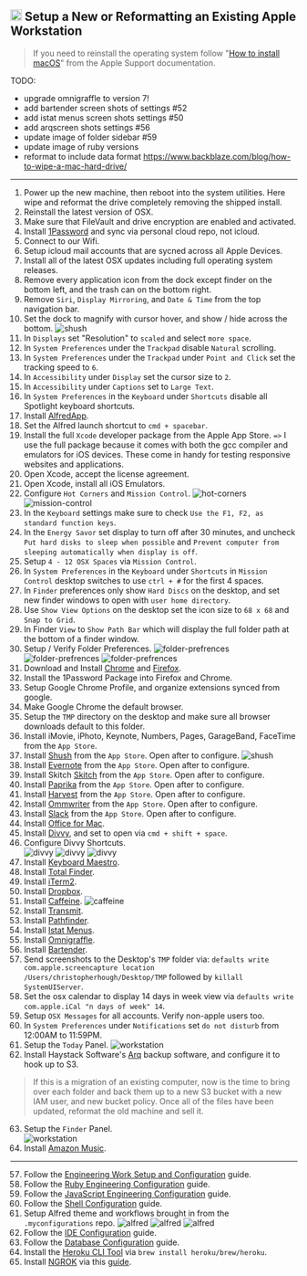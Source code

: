 ## <img src="https://cdn.rawgit.com/chrishough/my-public-data/master/my-configurations/installation.svg" height="20"> Setup a New or Reformatting an Existing Apple Workstation

> If you need to reinstall the operating system follow "[How to install macOS](https://support.apple.com/en-us/HT204904)" from the Apple Support documentation.



TODO: 
- upgrade omnigraffle to version 7!
- add bartender screen shots of settings #52
- add istat menus screen shots settings #50
- add arqscreen shots settings #56
- update image of folder sidebar #59
- update image of ruby versions
- reformat to include data format https://www.backblaze.com/blog/how-to-wipe-a-mac-hard-drive/

*****


1. Power up the new machine, then reboot into the system utilities. Here wipe and reformat the drive completely removing the shipped install. 
2. Reinstall the latest version of OSX. 
3. Make sure that FileVault and drive encryption are enabled and activated.
4. Install [1Password](https://1password.com/) and sync via personal cloud repo, not icloud.
5. Connect to our Wifi.
6. Setup icloud mail accounts that are sycned across all Apple Devices.
7. Install all of the latest OSX updates including full operating system releases.
8. Remove every application icon from the dock except finder on the bottom left, and the trash can on the bottom right.
9. Remove `Siri`, `Display Mirroring`, and `Date & Time` from the top navigation bar.
10. Set the dock to magnify with cursor hover, and show / hide across the bottom.
  ![shush](https://github.com/chrishough/my-public-data/raw/master/my-configurations/20181226/workstation/dock-1.png)
11. In `Displays` set "Resolution" to `scaled` and select `more space`.
12. In `System Preferences` under the `Trackpad` disable `Natural` scrolling.
13. In `System Preferences` under the `Trackpad` under `Point and Click` set the tracking speed to `6`.
14. In `Accessibility` under `Display` set the cursor size to `2`.
15. In `Accessibility` under `Captions` set to `Large Text`.
16. In `System Preferences` in the `Keyboard` under `Shortcuts` disable all Spotlight keyboard shortcuts.
17. Install [AlfredApp](https://www.alfredapp.com/).
18. Set the Alfred launch shortcut to `cmd + spacebar`.
19. Install the full `Xcode` developer package from the Apple App Store. `=>` I use the full package because it comes with both the gcc compiler and emulators for iOS devices. These come in handy for testing responsive websites and applications.
20. Open Xcode, accept the license agreement.
21. Open Xcode, install all iOS Emulators.
22. Configure `Hot Corners` and `Mission Control`.
  ![hot-corners](https://github.com/chrishough/my-public-data/raw/master/my-configurations/20181226/workstation/hot-corners.png)
  ![mission-control](https://github.com/chrishough/my-public-data/raw/master/my-configurations/20181226/workstation/mission-control.png)
23. In the `Keyboard` settings make sure to check `Use the F1, F2, as standard function keys`.
24. In the `Energy Savor` set display to turn off after 30 minutes, and uncheck `Put hard disks to sleep when possible` and `Prevent computer from sleeping automatically when display is off`.
25. Setup `4 - 12 OSX Spaces` via `Mission Control`.
26. In `System Preferences` in the `Keyboard` under `Shortcuts` in `Mission Control` desktop switches to use `ctrl + #` for the first 4 spaces.
27. In `Finder` preferences only show `Hard Discs` on the desktop, and set new finder windows to open with `user home directory`.
28. Use `Show View Options` on the desktop set the icon size to `68 x 68` and `Snap to Grid`.
29. In Finder `View` to `Show Path Bar` which will display the full folder path at the bottom of a finder window.
30. Setup / Verify Folder Preferences.
  ![folder-prefrences](https://github.com/chrishough/my-public-data/raw/master/my-configurations/20181226/workstation/folder-preferences-1.png)
  ![folder-prefrences](https://github.com/chrishough/my-public-data/raw/master/my-configurations/20181226/workstation/folder-preferences-2.png) 
  ![folder-prefrences](https://github.com/chrishough/my-public-data/raw/master/my-configurations/20181226/workstation/folder-preferences-3.png)
31. Download and Install [Chrome](https://www.google.com/chrome/browser/desktop/index.html) and [Firefox](https://www.mozilla.org/en-US/firefox/new/).
32. Install the 1Password Package into Firefox and Chrome.
33. Setup Google Chrome Profile, and organize extensions synced from google.
34. Make Google Chrome the default browser.
35. Setup the `TMP` directory on the desktop and make sure all browser downloads default to this folder.
36. Install iMovie, iPhoto, Keynote, Numbers, Pages, GarageBand, FaceTime from the `App Store`.
37. Install [Shush](http://mizage.com/shush/) from the `App Store`. Open after to configure. 
  ![shush](https://github.com/chrishough/my-public-data/raw/master/my-configurations/20181226/shush/shush-1.png)
38. Install [Evernote](https://evernote.com/) from the `App Store`. Open after to configure.
39. Install Skitch [Skitch](https://evernote.com/products/skitch) from the `App Store`. Open after to configure.
40. Install [Paprika](https://www.paprikaapp.com/) from the `App Store`. Open after to configure.
41. Install [Harvest](https://www.getharvest.com/) from the `App Store`. Open after to configure.
42. Install [Ommwriter](https://ommwriter.com/) from the `App Store`. Open after to configure.
43. Install [Slack](https://slack.com) from the `App Store`. Open after to configure.
44. Install [Office for Mac](https://www.microsoft.com/en-us/store/b/office).
45. Install [Divvy](http://mizage.com/divvy/), and set to open via `cmd + shift + space`.
46. Configure Divvy Shortcuts.  
  ![divvy](https://github.com/chrishough/my-public-data/raw/master/my-configurations/20181226/divvy/divvy1.png)
  ![divvy](https://github.com/chrishough/my-public-data/raw/master/my-configurations/20181226/divvy/divvy2.png)
  ![divvy](https://github.com/chrishough/my-public-data/raw/master/my-configurations/20181226/divvy/divvy3.png)
47. Install [Keyboard Maestro](https://www.keyboardmaestro.com/main/).
48. Install [Total Finder](https://totalfinder.binaryage.com/).
49. Install [iTerm2](https://www.iterm2.com/).
50. Install [Dropbox](https://www.dropbox.com).
51. Install [Caffeine](http://lightheadsw.com/caffeine/). 
  ![caffeine](https://github.com/chrishough/my-public-data/raw/master/my-configurations/20181226/caffeine/caffeine-1.png)
52. Install [Transmit](https://panic.com/transmit/).
53. Install [Pathfinder](https://cocoatech.com/).
54. Install [Istat Menus](https://bjango.com/mac/istatmenus/).
55. Install [Omnigraffle](https://www.omnigroup.com/omnigraffle).
56. Install [Bartender](https://www.macbartender.com/).
57. Send screenshots to the Desktop's `TMP` folder via: `defaults write com.apple.screencapture location /Users/christopherhough/Desktop/TMP` followed by `killall SystemUIServer`.
58. Set the osx calendar to display 14 days in week view via `defaults write com.apple.iCal "n days of week" 14`.
59. Setup `OSX Messages` for all accounts. Verify non-apple users too.
60. In `System Preferences` under `Notifications` set `do not disturb` from 12:00AM to 11:59PM.
61. Setup the `Today` Panel.
  ![workstation](https://github.com/chrishough/my-public-data/raw/master/my-configurations/20181226/workstation/osx-notifications-panel.png)
62. Install Haystack Software's [Arq](https://www.arqbackup.com/download/) backup software, and configure it to hook up to S3.

> If this is a migration of an existing computer, now is the time to bring over each folder and back them up to a new S3 bucket with a new IAM user, and new bucket policy. Once all of the files have been updated, reformat the old machine and sell it.    

63. Setup the `Finder` Panel.  
  ![workstation](https://github.com/chrishough/my-public-data/raw/master/my-configurations/20181226/workstation/osx-finder-panel.png)
64. Install [Amazon Music](https://www.amazon.com/gp/help/customer/display.html?nodeId=201377740).



***
















57. Follow the [Engineering Work Setup and Configuration](/guides/workstation.md) guide.
58. Follow the [Ruby Engineering Configuration](/guides/ruby.md) guide.
59. Follow the [JavaScript Engineering Configuration](/guides/js.md) guide.
60. Follow the [Shell Configuration](/guides/shell.md) guide.
61. Setup Alfred theme and workflows brought in from the `.myconfigurations` repo.
  ![alfred](https://github.com/chrishough/my-public-data/raw/master/my-configurations/20181226/alfred/alfred1.png)
  ![alfred](https://github.com/chrishough/my-public-data/raw/master/my-configurations/20181226/alfred/alfred2.png)
  ![alfred](https://github.com/chrishough/my-public-data/raw/master/my-configurations/20181226/alfred/alfred3.png)
62. Follow the [IDE Configuration](/guides/ide.md) guide.
63. Follow the [Database Configuration](/guides/database.md) guide.
64. Install the [Heroku CLI Tool](https://devcenter.heroku.com/articles/heroku-cli) via `brew install heroku/brew/heroku`.
65. Install [NGROK](https://ngrok.com/) via this [guide](https://gist.github.com/wosephjeber/aa174fb851dfe87e644e).


